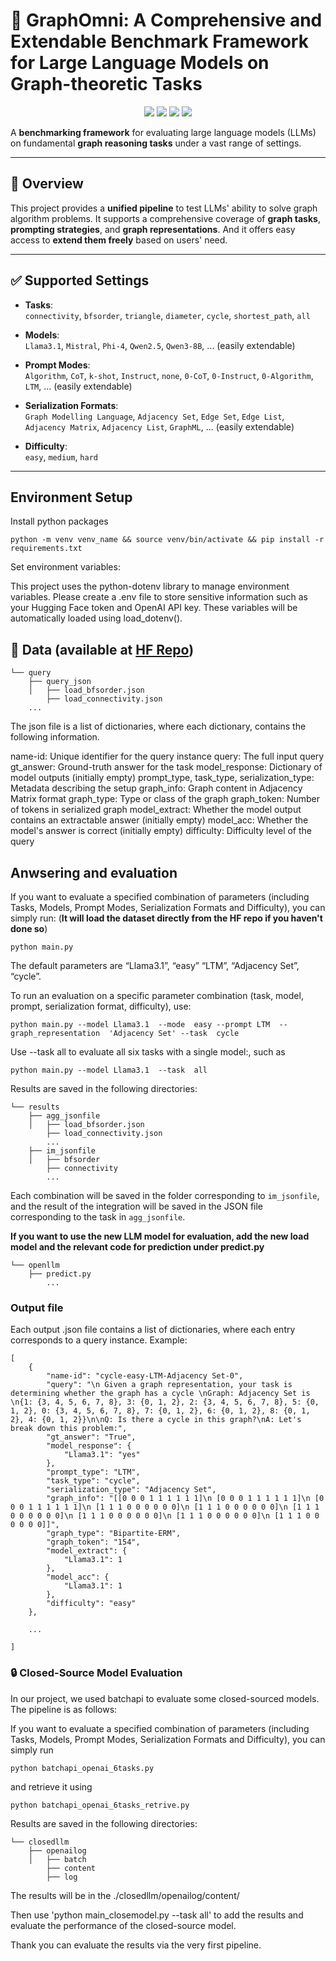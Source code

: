 # 🧠 GraphOmni: A Comprehensive and Extendable Benchmark Framework for Large Language Models on Graph-theoretic Tasks


<p align="center">
  <a href="https://arxiv.org/abs/2504.12764" target="_blank"><img src="https://img.shields.io/badge/arXiv-2505.21497-red"></a>
  <a href="https://gai-community.github.io/Graph-Omni/" target="_blank"><img src="https://img.shields.io/badge/Project-Page-brightgreen"></a>
  <a href="https://huggingface.co/datasets/G-A-I/GraphOmni" target="_blank"><img src="https://img.shields.io/badge/%F0%9F%A4%97%20Hugging%20Face-Dataset-orange"></a>
  <a href="" target="_blank"><img src="https://img.shields.io/badge/%F0%9F%A4%97%20Hugging%20Face-Daily Papers-red"></a>  
</p>

A **benchmarking framework** for evaluating large language models (LLMs) on fundamental **graph reasoning tasks** under a vast range of settings.

---

## 🚀 Overview

This project provides a **unified pipeline** to test LLMs' ability to solve graph algorithm problems. It supports a comprehensive coverage of **graph tasks**, **prompting strategies**, and **graph representations**. And it offers easy access to **extend them freely** based on users' need. 

---

## ✅ Supported Settings

- **Tasks**:  
  `connectivity`, `bfsorder`, `triangle`, `diameter`, `cycle`, `shortest_path`, `all`

- **Models**:  
  `Llama3.1`, `Mistral`, `Phi-4`, `Qwen2.5`, `Qwen3-8B`, ... (easily extendable)

- **Prompt Modes**:  
  `Algorithm`, `CoT`, `k-shot`, `Instruct`, `none`, `0-CoT`, `0-Instruct`, `0-Algorithm`, `LTM`, ... (easily extendable)

- **Serialization Formats**:  
  `Graph Modelling Language`, `Adjacency Set`, `Edge Set`, `Edge List`, `Adjacency Matrix`, `Adjacency List`, `GraphML`, ... (easily extendable)

- **Difficulty**:  
  `easy`, `medium`, `hard`

---

## Environment Setup

Install python packages

```
python -m venv venv_name && source venv/bin/activate && pip install -r requirements.txt
```

Set environment variables:

This project uses the python-dotenv library to manage environment variables. Please create a .env file to store sensitive information such as your Hugging Face token and OpenAI API key. These variables will be automatically loaded using load_dotenv().

## 📁 Data (available at [HF Repo](https://huggingface.co/datasets/G-A-I/GraphOmni))
```
└── query
    ├── query_json 
    │   ├── load_bfsorder.json
        ├── load_connectivity.json
    ...
```
The json file is a list of dictionaries, where each dictionary, contains the following information. 

name-id: Unique identifier for the query instance
query: The full input query
gt_answer: Ground-truth answer for the task
model_response: Dictionary of model outputs (initially empty)
prompt_type, task_type, serialization_type: Metadata describing the setup
graph_info: Graph content in Adjacency Matrix format
graph_type: Type or class of the graph
graph_token: Number of tokens in serialized graph
model_extract: Whether the model output contains an extractable answer (initially empty)
model_acc: Whether the model's answer is correct (initially empty)
difficulty: Difficulty level of the query

 
## Anwsering and evaluation 
If you want to evaluate a specified combination of parameters (including Tasks, Models, Prompt Modes, Serialization Formats and Difficulty), you can simply run: (**It will load the dataset directly from the HF repo if you haven't done so**)

```
python main.py
```

The default parameters are “Llama3.1”, “easy” “LTM”, “Adjacency Set”, “cycle”. 

To run an evaluation on a specific parameter combination (task, model, prompt, serialization format, difficulty), use: 

```
python main.py --model Llama3.1  --mode  easy --prompt LTM  --graph_representation  'Adjacency Set' --task  cycle
```

Use --task all to evaluate all six tasks with a single model:, such as 
```
python main.py --model Llama3.1  --task  all
```

Results are saved in the following directories:

```
└── results
    ├── agg_jsonfile 
    │   ├── load_bfsorder.json
        ├── load_connectivity.json
        ...
    ├── im_jsonfile
    │   ├── bfsorder
        ├── connectivity
        ...
 ```
Each combination will be saved in the folder corresponding to `im_jsonfile`, and the result of the integration will be saved in the JSON file corresponding to the task in `agg_jsonfile`.


**If you want to use the new LLM model for evaluation, add the new load model and the relevant code for prediction under predict.py**
```
└── openllm
    ├── predict.py
        ...
 ```

### Output file
Each output .json file contains a list of dictionaries, where each entry corresponds to a query instance. Example:
```
[
    {
        "name-id": "cycle-easy-LTM-Adjacency Set-0",
        "query": "\n Given a graph representation, your task is determining whether the graph has a cycle \nGraph: Adjacency Set is \n{1: {3, 4, 5, 6, 7, 8}, 3: {0, 1, 2}, 2: {3, 4, 5, 6, 7, 8}, 5: {0, 1, 2}, 0: {3, 4, 5, 6, 7, 8}, 7: {0, 1, 2}, 6: {0, 1, 2}, 8: {0, 1, 2}, 4: {0, 1, 2}}\n\nQ: Is there a cycle in this graph?\nA: Let's break down this problem:",
        "gt_answer": "True",
        "model_response": {
            "Llama3.1": "yes"
        },
        "prompt_type": "LTM",
        "task_type": "cycle",
        "serialization_type": "Adjacency Set",
        "graph_info": "[[0 0 0 1 1 1 1 1 1]\n [0 0 0 1 1 1 1 1 1]\n [0 0 0 1 1 1 1 1 1]\n [1 1 1 0 0 0 0 0 0]\n [1 1 1 0 0 0 0 0 0]\n [1 1 1 0 0 0 0 0 0]\n [1 1 1 0 0 0 0 0 0]\n [1 1 1 0 0 0 0 0 0]\n [1 1 1 0 0 0 0 0 0]]",
        "graph_type": "Bipartite-ERM",
        "graph_token": "154",
        "model_extract": {
            "Llama3.1": 1
        },
        "model_acc": {
            "Llama3.1": 1
        },
        "difficulty": "easy"
    },

    ...
    
]
```


### 🔒 Closed-Source Model Evaluation

In our project, we used batchapi to evaluate some closed-sourced models. The pipeline is as follows:

If you want to evaluate a specified combination of parameters (including Tasks, Models, Prompt Modes, Serialization Formats and Difficulty), you can simply run  
```
python batchapi_openai_6tasks.py
```
and retrieve it using 
```
python batchapi_openai_6tasks_retrive.py
```

Results are saved in the following directories:
```
└── closedllm
    ├── openailog
    │   ├── batch
        ├── content
        ├── log
```

The results will be in the ./closedllm/openailog/content/

Then use 'python main_closemodel.py --task all' to add the results and evaluate the performance of the closed-source model.

Thank you can evaluate the results via the very first pipeline.

